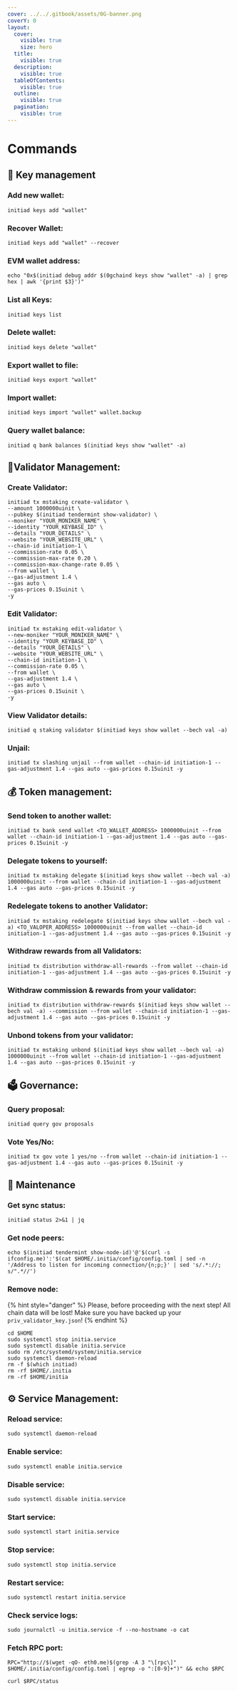 ```yaml
---
cover: ../../.gitbook/assets/0G-banner.png
coverY: 0
layout:
  cover:
    visible: true
    size: hero
  title:
    visible: true
  description:
    visible: true
  tableOfContents:
    visible: true
  outline:
    visible: true
  pagination:
    visible: true
---
```


# Commands

## 🔑 Key management

### Add new wallet:

```
initiad keys add "wallet" 
```

### Recover Wallet:

```
initiad keys add "wallet" --recover 
```

### EVM wallet address:

```
echo "0x$(initiad debug addr $(0gchaind keys show "wallet" -a) | grep hex | awk '{print $3}')"
```

### List all Keys:

```
initiad keys list
```

### Delete wallet:

```
initiad keys delete "wallet"
```

### Export wallet to file:

```
initiad keys export "wallet"
```

### Import wallet:

```
initiad keys import "wallet" wallet.backup
```

### Query wallet balance:

```
initiad q bank balances $(initiad keys show "wallet" -a)
```

## 👷Validator Management:

### Create Validator:

```
initiad tx mstaking create-validator \
--amount 1000000uinit \
--pubkey $(initiad tendermint show-validator) \
--moniker "YOUR_MONIKER_NAME" \
--identity "YOUR_KEYBASE_ID" \
--details "YOUR_DETAILS" \
--website "YOUR_WEBSITE_URL" \
--chain-id initiation-1 \
--commission-rate 0.05 \
--commission-max-rate 0.20 \
--commission-max-change-rate 0.05 \
--from wallet \
--gas-adjustment 1.4 \
--gas auto \
--gas-prices 0.15uinit \
-y
```

### Edit Validator:

```
initiad tx mstaking edit-validator \
--new-moniker "YOUR_MONIKER_NAME" \
--identity "YOUR_KEYBASE_ID" \
--details "YOUR_DETAILS" \
--website "YOUR_WEBSITE_URL" \
--chain-id initiation-1 \
--commission-rate 0.05 \
--from wallet \
--gas-adjustment 1.4 \
--gas auto \
--gas-prices 0.15uinit \
-y
```

### View Validator details:

```
initiad q staking validator $(initiad keys show wallet --bech val -a)
```

### Unjail:

```
initiad tx slashing unjail --from wallet --chain-id initiation-1 --gas-adjustment 1.4 --gas auto --gas-prices 0.15uinit -y
```

## 💰 Token management:

### Send token to another wallet:

```
initiad tx bank send wallet <TO_WALLET_ADDRESS> 1000000uinit --from wallet --chain-id initiation-1 --gas-adjustment 1.4 --gas auto --gas-prices 0.15uinit -y
```

### Delegate tokens to yourself:

```
initiad tx mstaking delegate $(initiad keys show wallet --bech val -a) 1000000uinit --from wallet --chain-id initiation-1 --gas-adjustment 1.4 --gas auto --gas-prices 0.15uinit -y
```

### Redelegate tokens to another Validator:

```
initiad tx mstaking redelegate $(initiad keys show wallet --bech val -a) <TO_VALOPER_ADDRESS> 1000000uinit --from wallet --chain-id initiation-1 --gas-adjustment 1.4 --gas auto --gas-prices 0.15uinit -y
```

### Withdraw rewards from all Validators:

```
initiad tx distribution withdraw-all-rewards --from wallet --chain-id initiation-1 --gas-adjustment 1.4 --gas auto --gas-prices 0.15uinit -y
```

### Withdraw commission & rewards from your validator:

```
initiad tx distribution withdraw-rewards $(initiad keys show wallet --bech val -a) --commission --from wallet --chain-id initiation-1 --gas-adjustment 1.4 --gas auto --gas-prices 0.15uinit -y
```

### Unbond tokens from your validator:

```
initiad tx mstaking unbond $(initiad keys show wallet --bech val -a) 1000000uinit --from wallet --chain-id initiation-1 --gas-adjustment 1.4 --gas auto --gas-prices 0.15uinit -y
```

## 🗳 Governance:

### Query proposal:

```
initiad query gov proposals
```

### Vote Yes/No:

```
initiad tx gov vote 1 yes/no --from wallet --chain-id initiation-1 --gas-adjustment 1.4 --gas auto --gas-prices 0.15uinit -y
```

## 🚨 Maintenance

### Get sync status:

```
initiad status 2>&1 | jq
```

### Get node peers:

```
echo $(initiad tendermint show-node-id)'@'$(curl -s ifconfig.me)':'$(cat $HOME/.initia/config/config.toml | sed -n '/Address to listen for incoming connection/{n;p;}' | sed 's/.*://; s/".*//')
```

### Remove node:

{% hint style="danger" %}
Please, before proceeding with the next step! All chain data will be lost! Make sure you have backed up your `priv_validator_key.json`!
{% endhint %}

```
cd $HOME
sudo systemctl stop initia.service
sudo systemctl disable initia.service
sudo rm /etc/systemd/system/initia.service
sudo systemctl daemon-reload
rm -f $(which initiad)
rm -rf $HOME/.initia
rm -rf $HOME/initia
```

## ⚙️ Service Management:

### Reload service:

```
sudo systemctl daemon-reload
```

### Enable service:

```
sudo systemctl enable initia.service
```

### Disable service:

```
sudo systemctl disable initia.service
```

### Start service:

```
sudo systemctl start initia.service
```

### Stop service:

```
sudo systemctl stop initia.service
```

### Restart service:

```
sudo systemctl restart initia.service
```

### Check service logs:

```
sudo journalctl -u initia.service -f --no-hostname -o cat
```

### Fetch RPC port:

```
RPC="http://$(wget -qO- eth0.me)$(grep -A 3 "\[rpc\]" $HOME/.initia/config/config.toml | egrep -o ":[0-9]+")" && echo $RPC
```

```
curl $RPC/status
```
